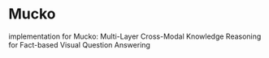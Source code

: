 # Mucko
implementation for Mucko: Multi-Layer Cross-Modal Knowledge Reasoning for Fact-based Visual Question Answering

